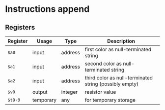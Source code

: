 # Instructions append

## Registers

| Register | Usage     | Type    | Description                                            |
| -------- | --------- | ------- | ------------------------------------------------------ |
| `$a0`    | input     | address | first color as null-terminated string                  |
| `$a1`    | input     | address | second color as null-terminated string                 |
| `$a2`    | input     | address | third color as null-terminated string (possibly empty) |
| `$v0`    | output    | integer | resistor value                                         |
| `$t0-9`  | temporary | any     | for temporary storage                                  |
